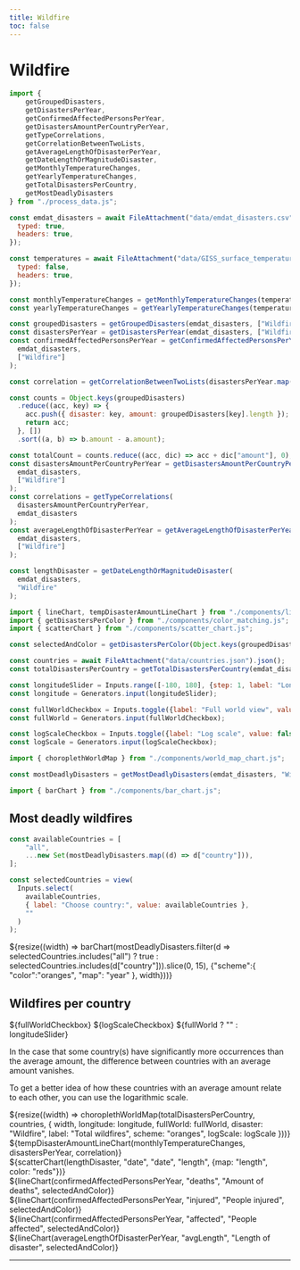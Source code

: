 ```yaml
---
title: Wildfire
toc: false
---
```


# Wildfire

<!-- Load and transform the data -->
<style>
.hero {
display: flex;
flex-direction: column;
align-items: center;
font-family: var(--sans-serif);
margin: 4rem 0 8rem;
text-wrap: balance;
text-align: center;
}

.hero h1 {
margin: 2rem 0;
max-width: none;
font-size: 14vw;
font-weight: 900;
line-height: 1;
background: linear-gradient(30deg, var(--theme-foreground-focus), currentColor);
-webkit-background-clip: text;
-webkit-text-fill-color: transparent;
background-clip: text;
}

.hero h2 {
margin: 0;
max-width: 34em;
font-size: 20px;
font-style: initial;
font-weight: 500;
line-height: 1.5;
color: var(--theme-foreground-muted);
}

@media (min-width: 640px) {
.hero h1 {
font-size: 90px;
}
}

</style>

```js
import {
    getGroupedDisasters, 
    getDisastersPerYear,
    getConfirmedAffectedPersonsPerYear,
    getDisastersAmountPerCountryPerYear,
    getTypeCorrelations,
    getCorrelationBetweenTwoLists,
    getAverageLengthOfDisasterPerYear,
    getDateLengthOrMagnitudeDisaster,
    getMonthlyTemperatureChanges,
    getYearlyTemperatureChanges,
    getTotalDisastersPerCountry, 
    getMostDeadlyDisasters
} from "./process_data.js";

const emdat_disasters = await FileAttachment("data/emdat_disasters.csv").csv({
  typed: true,
  headers: true,
});

const temperatures = await FileAttachment("data/GISS_surface_temperature.csv").csv({
  typed: false,
  headers: true,
});

const monthlyTemperatureChanges = getMonthlyTemperatureChanges(temperatures);
const yearlyTemperatureChanges = getYearlyTemperatureChanges(temperatures);

const groupedDisasters = getGroupedDisasters(emdat_disasters, ["Wildfire"]);
const disastersPerYear = getDisastersPerYear(emdat_disasters, ["Wildfire"]);
const confirmedAffectedPersonsPerYear = getConfirmedAffectedPersonsPerYear(
  emdat_disasters,
  ["Wildfire"]
);

const correlation = getCorrelationBetweenTwoLists(disastersPerYear.map(e => e["disasters"]), yearlyTemperatureChanges.map(e => e["temp"]));

const counts = Object.keys(groupedDisasters)
  .reduce((acc, key) => {
    acc.push({ disaster: key, amount: groupedDisasters[key].length });
    return acc;
  }, [])
  .sort((a, b) => b.amount - a.amount);

const totalCount = counts.reduce((acc, dic) => acc + dic["amount"], 0);
const disastersAmountPerCountryPerYear = getDisastersAmountPerCountryPerYear(
  emdat_disasters,
  ["Wildfire"]
);
const correlations = getTypeCorrelations(
  disastersAmountPerCountryPerYear,
  emdat_disasters
);
const averageLengthOfDisasterPerYear = getAverageLengthOfDisasterPerYear(
  emdat_disasters,
  ["Wildfire"]
);

const lengthDisaster = getDateLengthOrMagnitudeDisaster(
  emdat_disasters,
  "Wildfire"
);
```

```js
import { lineChart, tempDisasterAmountLineChart } from "./components/line_chart.js";
import { getDisastersPerColor } from "./components/color_matching.js";
import { scatterChart } from "./components/scatter_chart.js";
```

```js
const selectedAndColor = getDisastersPerColor(Object.keys(groupedDisasters));
```

```js
const countries = await FileAttachment("data/countries.json").json();
const totalDisastersPerCountry = getTotalDisastersPerCountry(emdat_disasters)

const longitudeSlider = Inputs.range([-180, 180], {step: 1, label: "Longitude"});
const longitude = Generators.input(longitudeSlider);

const fullWorldCheckbox = Inputs.toggle({label: "Full world view", value: true})
const fullWorld = Generators.input(fullWorldCheckbox);

const logScaleCheckbox = Inputs.toggle({label: "Log scale", value: false})
const logScale = Generators.input(logScaleCheckbox);

import { choroplethWorldMap } from "./components/world_map_chart.js";

const mostDeadlyDisasters = getMostDeadlyDisasters(emdat_disasters, "Wildfire");

import { barChart } from "./components/bar_chart.js";
```

## Most deadly wildfires

```js
const availableCountries = [
    "all",
    ...new Set(mostDeadlyDisasters.map((d) => d["country"])),
];

const selectedCountries = view(
  Inputs.select(
    availableCountries,
    { label: "Choose country:", value: availableCountries },
    ""
  )
);
```

<div>
    <div>
        ${resize((width) => barChart(mostDeadlyDisasters.filter(d => selectedCountries.includes("all") ? true : selectedCountries.includes(d["country"])).slice(0, 15),
            {"scheme":{
                "color":"oranges",
                "map": "year"
            }, width}))}
    </div>
</div>


## Wildfires per country
<div class="grid grid-cols-2">
    <div>
        ${fullWorldCheckbox}
        ${logScaleCheckbox}
        ${fullWorld ? "" : longitudeSlider}
        <p>In the case that some country(s) have significantly more occurrences than the average amount, the difference between countries with an average amount vanishes. </p>
        <p>To get a better idea of how these countries with an average amount relate to each other, you can use the logarithmic scale.</p>    </div>
    <div class="">
        ${resize((width) => choroplethWorldMap(totalDisastersPerCountry, countries, {
            width, 
            longitude: longitude,
            fullWorld: fullWorld,
            disaster: "Wildfire",
            label: "Total wildfires",
            scheme: "oranges",
            logScale: logScale
        }))}
    </div>
</div>

<div class="grid" style="grid-auto-rows: 600px;">
  <div class="card">
    ${tempDisasterAmountLineChart(monthlyTemperatureChanges, disastersPerYear, correlation)}
  </div>
</div>

<div class="grid grid-cols-2">
    <div class="card">
        ${scatterChart(lengthDisaster, "date", "date", "length", {map: "length", color: "reds"})}
    </div>
</div>

<div class="grid grid-cols-2">
    <div class="card">
        ${lineChart(confirmedAffectedPersonsPerYear, "deaths", "Amount of deaths", selectedAndColor)}
    </div>
   <div class="card">
        ${lineChart(confirmedAffectedPersonsPerYear, "injured", "People injured", selectedAndColor)}
    </div>
</div>

<div class="grid">
     <div class="card">
        ${lineChart(confirmedAffectedPersonsPerYear, "affected", "People affected", selectedAndColor)}
    </div>
</div>

<div class="grid grid-cols-2" style="grid-auto-rows: 600px;">
  <div class="card">
    ${lineChart(averageLengthOfDisasterPerYear, "avgLength", "Length of disaster", selectedAndColor)}
  </div>
</div>

---
